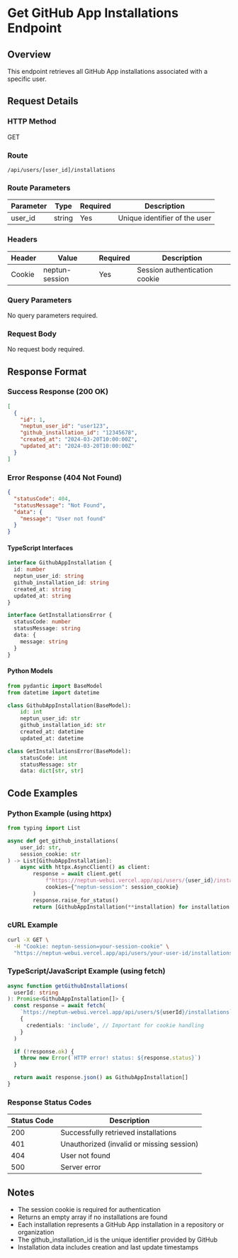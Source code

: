 # Get GitHub App Installations Endpoint

## Overview

This endpoint retrieves all GitHub App installations associated with a specific user.

## Request Details

### HTTP Method

GET

### Route

`/api/users/[user_id]/installations`

### Route Parameters

| Parameter | Type   | Required | Description                   |
| --------- | ------ | -------- | ----------------------------- |
| user_id   | string | Yes      | Unique identifier of the user |

### Headers

| Header | Value          | Required | Description                   |
| ------ | -------------- | -------- | ----------------------------- |
| Cookie | neptun-session | Yes      | Session authentication cookie |

### Query Parameters

No query parameters required.

### Request Body

No request body required.

## Response Format

### Success Response (200 OK)

```json
[
  {
    "id": 1,
    "neptun_user_id": "user123",
    "github_installation_id": "12345678",
    "created_at": "2024-03-20T10:00:00Z",
    "updated_at": "2024-03-20T10:00:00Z"
  }
]
```

### Error Response (404 Not Found)

```json
{
  "statusCode": 404,
  "statusMessage": "Not Found",
  "data": {
    "message": "User not found"
  }
}
```

#### TypeScript Interfaces

```typescript
interface GithubAppInstallation {
  id: number
  neptun_user_id: string
  github_installation_id: string
  created_at: string
  updated_at: string
}

interface GetInstallationsError {
  statusCode: number
  statusMessage: string
  data: {
    message: string
  }
}
```

#### Python Models

```python
from pydantic import BaseModel
from datetime import datetime

class GithubAppInstallation(BaseModel):
    id: int
    neptun_user_id: str
    github_installation_id: str
    created_at: datetime
    updated_at: datetime

class GetInstallationsError(BaseModel):
    statusCode: int
    statusMessage: str
    data: dict[str, str]
```

## Code Examples

### Python Example (using httpx)

```python
from typing import List

async def get_github_installations(
    user_id: str,
    session_cookie: str
) -> List[GithubAppInstallation]:
    async with httpx.AsyncClient() as client:
        response = await client.get(
            f"https://neptun-webui.vercel.app/api/users/{user_id}/installations",
            cookies={"neptun-session": session_cookie}
        )
        response.raise_for_status()
        return [GithubAppInstallation(**installation) for installation in response.json()]
```

### cURL Example

```bash
curl -X GET \
  -H "Cookie: neptun-session=your-session-cookie" \
  "https://neptun-webui.vercel.app/api/users/your-user-id/installations"
```

### TypeScript/JavaScript Example (using fetch)

```typescript
async function getGithubInstallations(
  userId: string
): Promise<GithubAppInstallation[]> {
  const response = await fetch(
    `https://neptun-webui.vercel.app/api/users/${userId}/installations`,
    {
      credentials: 'include', // Important for cookie handling
    }
  )

  if (!response.ok) {
    throw new Error(`HTTP error! status: ${response.status}`)
  }

  return await response.json() as GithubAppInstallation[]
}
```

### Response Status Codes

| Status Code | Description                               |
| ----------- | ----------------------------------------- |
| 200         | Successfully retrieved installations      |
| 401         | Unauthorized (invalid or missing session) |
| 404         | User not found                            |
| 500         | Server error                              |

## Notes

- The session cookie is required for authentication
- Returns an empty array if no installations are found
- Each installation represents a GitHub App installation in a repository or organization
- The github_installation_id is the unique identifier provided by GitHub
- Installation data includes creation and last update timestamps
